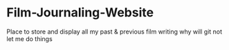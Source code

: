 # Film-Journaling-Website
Place to store and display all my past &amp; previous film writing
why will git not let me do things

